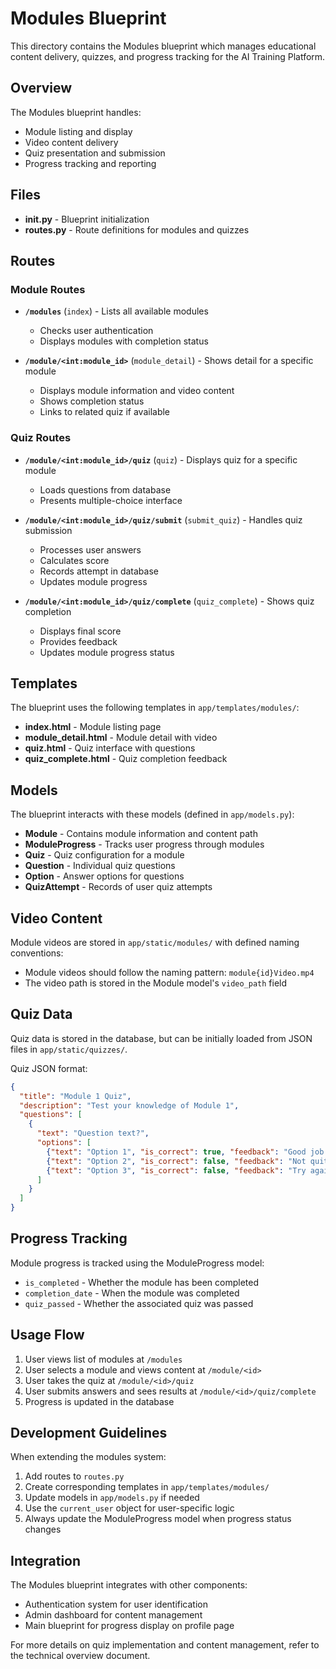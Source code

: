 # Modules Blueprint

This directory contains the Modules blueprint which manages educational content delivery, quizzes, and progress tracking for the AI Training Platform.

## Overview

The Modules blueprint handles:
- Module listing and display
- Video content delivery
- Quiz presentation and submission
- Progress tracking and reporting

## Files

- **__init__.py** - Blueprint initialization
- **routes.py** - Route definitions for modules and quizzes

## Routes

### Module Routes

- **`/modules`** (`index`) - Lists all available modules
  - Checks user authentication
  - Displays modules with completion status
  
- **`/module/<int:module_id>`** (`module_detail`) - Shows detail for a specific module
  - Displays module information and video content
  - Shows completion status
  - Links to related quiz if available

### Quiz Routes

- **`/module/<int:module_id>/quiz`** (`quiz`) - Displays quiz for a specific module
  - Loads questions from database
  - Presents multiple-choice interface
  
- **`/module/<int:module_id>/quiz/submit`** (`submit_quiz`) - Handles quiz submission
  - Processes user answers
  - Calculates score
  - Records attempt in database
  - Updates module progress
  
- **`/module/<int:module_id>/quiz/complete`** (`quiz_complete`) - Shows quiz completion
  - Displays final score
  - Provides feedback
  - Updates module progress status

## Templates

The blueprint uses the following templates in `app/templates/modules/`:

- **index.html** - Module listing page
- **module_detail.html** - Module detail with video
- **quiz.html** - Quiz interface with questions
- **quiz_complete.html** - Quiz completion feedback

## Models

The blueprint interacts with these models (defined in `app/models.py`):

- **Module** - Contains module information and content path
- **ModuleProgress** - Tracks user progress through modules
- **Quiz** - Quiz configuration for a module
- **Question** - Individual quiz questions
- **Option** - Answer options for questions
- **QuizAttempt** - Records of user quiz attempts

## Video Content

Module videos are stored in `app/static/modules/` with defined naming conventions:
- Module videos should follow the naming pattern: `module{id}Video.mp4`
- The video path is stored in the Module model's `video_path` field

## Quiz Data

Quiz data is stored in the database, but can be initially loaded from JSON files in `app/static/quizzes/`.

Quiz JSON format:
```json
{
  "title": "Module 1 Quiz",
  "description": "Test your knowledge of Module 1",
  "questions": [
    {
      "text": "Question text?",
      "options": [
        {"text": "Option 1", "is_correct": true, "feedback": "Good job!"},
        {"text": "Option 2", "is_correct": false, "feedback": "Not quite."},
        {"text": "Option 3", "is_correct": false, "feedback": "Try again."}
      ]
    }
  ]
}
```

## Progress Tracking

Module progress is tracked using the ModuleProgress model:
- `is_completed` - Whether the module has been completed
- `completion_date` - When the module was completed
- `quiz_passed` - Whether the associated quiz was passed

## Usage Flow

1. User views list of modules at `/modules`
2. User selects a module and views content at `/module/<id>`
3. User takes the quiz at `/module/<id>/quiz`
4. User submits answers and sees results at `/module/<id>/quiz/complete`
5. Progress is updated in the database

## Development Guidelines

When extending the modules system:

1. Add routes to `routes.py`
2. Create corresponding templates in `app/templates/modules/`
3. Update models in `app/models.py` if needed
4. Use the `current_user` object for user-specific logic
5. Always update the ModuleProgress model when progress status changes

## Integration

The Modules blueprint integrates with other components:
- Authentication system for user identification
- Admin dashboard for content management
- Main blueprint for progress display on profile page

For more details on quiz implementation and content management, refer to the technical overview document. 